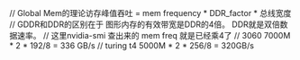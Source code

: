 // Global Mem的理论访存峰值吞吐 = mem frequency * DDR_factor * 总线宽度 
// GDDR和DDR的区别在于 图形内存的有效带宽是DDR的4倍。 DDR就是双倍数据速率。
// 这里nvidia-smi 查出来的 mem freq 就是已经乘4了
// 3060     7000M * 2 * 192/8  = 336 GB/s
// turing t4  5000M * 2 * 256/8  = 320GB/s


